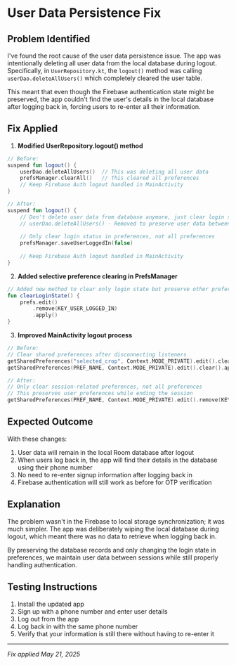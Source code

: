 # User Data Persistence Fix

## Problem Identified

I've found the root cause of the user data persistence issue. The app was intentionally deleting all user data from the local database during logout. Specifically, in `UserRepository.kt`, the `logout()` method was calling `userDao.deleteAllUsers()` which completely cleared the user table.

This meant that even though the Firebase authentication state might be preserved, the app couldn't find the user's details in the local database after logging back in, forcing users to re-enter all their information.

## Fix Applied

1. **Modified UserRepository.logout() method**
```kotlin
// Before:
suspend fun logout() {
    userDao.deleteAllUsers()  // This was deleting all user data
    prefsManager.clearAll()   // This cleared all preferences
    // Keep Firebase Auth logout handled in MainActivity
}

// After:
suspend fun logout() {
    // Don't delete user data from database anymore, just clear login state
    // userDao.deleteAllUsers() - Removed to preserve user data between sessions
    
    // Only clear login status in preferences, not all preferences
    prefsManager.saveUserLoggedIn(false)
    
    // Keep Firebase Auth logout handled in MainActivity
}
```

2. **Added selective preference clearing in PrefsManager**
```kotlin
// Added new method to clear only login state but preserve other preferences
fun clearLoginState() {
    prefs.edit()
        .remove(KEY_USER_LOGGED_IN)
        .apply()
}
```

3. **Improved MainActivity logout process**
```kotlin
// Before:
// Clear shared preferences after disconnecting listeners
getSharedPreferences("selected_crop", Context.MODE_PRIVATE).edit().clear().apply()
getSharedPreferences(PREF_NAME, Context.MODE_PRIVATE).edit().clear().apply()

// After:
// Only clear session-related preferences, not all preferences
// This preserves user preferences while ending the session
getSharedPreferences(PREF_NAME, Context.MODE_PRIVATE).edit().remove(KEY_LAST_ACTIVITY).apply()
```

## Expected Outcome

With these changes:

1. User data will remain in the local Room database after logout
2. When users log back in, the app will find their details in the database using their phone number
3. No need to re-enter signup information after logging back in
4. Firebase authentication will still work as before for OTP verification

## Explanation

The problem wasn't in the Firebase to local storage synchronization; it was much simpler. The app was deliberately wiping the local database during logout, which meant there was no data to retrieve when logging back in.

By preserving the database records and only changing the login state in preferences, we maintain user data between sessions while still properly handling authentication.

## Testing Instructions

1. Install the updated app
2. Sign up with a phone number and enter user details
3. Log out from the app
4. Log back in with the same phone number
5. Verify that your information is still there without having to re-enter it

---
*Fix applied May 21, 2025*
